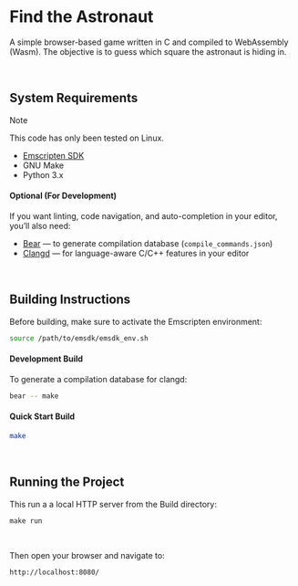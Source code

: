 # Find the Astronaut
A simple browser-based game written in C and compiled to WebAssembly (Wasm). The objective is to guess which square the astronaut is hiding in.

<br>

## System Requirements
> [!NOTE]
> This code has only been tested on Linux.

- [Emscripten SDK](https://emscripten.org/docs/getting_started/downloads.html)
- GNU Make
- Python 3.x

#### Optional (For Development)
If you want linting, code navigation, and auto-completion in your editor, you’ll also need:
- [Bear](https://github.com/rizsotto/Bear) — to generate compilation database (`compile_commands.json`)
- [Clangd](https://clangd.llvm.org/) — for language-aware C/C++ features in your editor

<br>

## Building Instructions
Before building, make sure to activate the Emscripten environment:
```bash
source /path/to/emsdk/emsdk_env.sh
```

#### Development Build
To generate a compilation database for clangd:
```bash
bear -- make
```

#### Quick Start Build
```bash
make
```

<br>

## Running the Project
This run a a local HTTP server from the Build directory:
```
make run
```

<br>

Then open your browser and navigate to:
```
http://localhost:8080/
```
